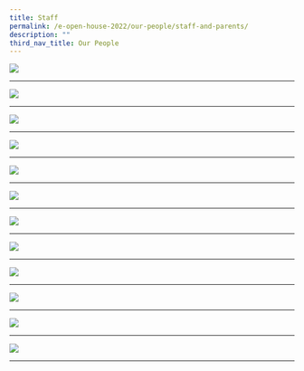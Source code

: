 ```yaml
---
title: Staff
permalink: /e-open-house-2022/our-people/staff-and-parents/
description: ""
third_nav_title: Our People
---
```

![](/images/2023/E%20open%20house%202023/1%20mr%20martin%20chan.jpg)

---
![](/images/2023/E%20open%20house%202023/2%20mdm%20ramachandra%20suguna.jpg)

---

![](/images/2023/E%20open%20house%202023/3%20mr%20chan%20zi%20xian.jpg)

---
![](/images/2023/E%20open%20house%202023/4%20mr%20loo%20kui-jin%20louis.jpg)

---
![](/images/2023/E%20open%20house%202023/5%20mdm%20siti%20hadzzier.jpg)

---

![](/images/2023/E%20open%20house%202023/6%20mdm%20priya%20jairam.jpg)

---

![](/images/2023/E%20open%20house%202023/7%20mdm%20norhafizah.jpg)
  
---

![](/images/2023/E%20open%20house%202023/8%20mdm%20raynitha.jpg)

---
![](/images/2023/E%20open%20house%202023/9%20mr%20georgy%20mathew.jpg)  
  
---

![](/images/2023/E%20open%20house%202023/10%20ms%20calista%20yong.jpg)

---

![](/images/2023/E%20open%20house%202023/11%20mdm%20marissa%20rose.jpg)

---

![](/images/2023/E%20open%20house%202023/12%20ms%20leong%20kit%20chun.jpg)

---